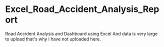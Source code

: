 # Excel_Road_Accident_Analysis_Report
 Road Accident Analysis and Dashboard using Excel
 And data is very large to upload that's why i have not uploaded here.
